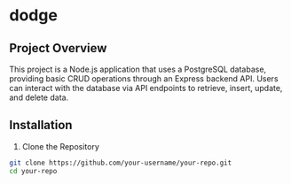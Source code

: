 # dodge
## Project Overview
This project is a Node.js application that uses a PostgreSQL database, providing basic CRUD operations through an Express backend API. Users can interact with the database via API endpoints to retrieve, insert, update, and delete data.
## Installation
1. Clone the Repository
```bash
git clone https://github.com/your-username/your-repo.git
cd your-repo
